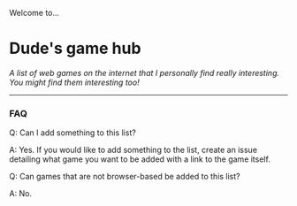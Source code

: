 Welcome to...
# Dude's game hub
_A list of web games  on the internet that I personally find really interesting. You might find them interesting too!_
_________________
### FAQ

Q: Can I add something to this list?

A: Yes. If you would like to add something to the list, create an issue detailing what game you want to be added with a link to the game itself.

Q: Can games that are not browser-based be added to this list?

A: No.

